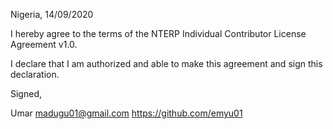 Nigeria, 14/09/2020

I hereby agree to the terms of the NTERP Individual Contributor License
Agreement v1.0.

I declare that I am authorized and able to make this agreement and sign this
declaration.

Signed,

Umar madugu01@gmail.com https://github.com/emyu01
